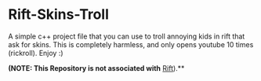 # Rift-Skins-Troll
A simple c++ project file that you can use to troll annoying kids in rift that ask for skins. 
This is completely harmless, and only opens youtube 10 times (rickroll).
Enjoy :)

**(NOTE: This Repository is not associated with** [Rift](https://discord.gg/riftfn)).**
